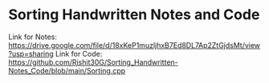 # Sorting Handwritten Notes and Code
Link for Notes: https://drive.google.com/file/d/18xKeP1muzljhxB7Ed8DL7Ap2ZtGjdsMt/view?usp=sharing
Link for Code: https://github.com/Rishit30G/Sorting_Handwritten-Notes_Code/blob/main/Sorting.cpp
